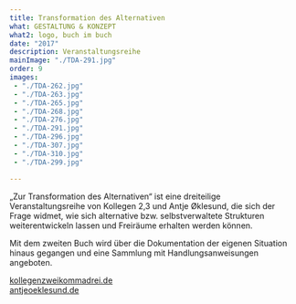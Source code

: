 ```yaml
---
title: Transformation des Alternativen
what: GESTALTUNG & KONZEPT
what2: logo, buch im buch
date: "2017"
description: Veranstaltungsreihe
mainImage: "./TDA-291.jpg"
order: 9
images:
 - "./TDA-262.jpg"
 - "./TDA-263.jpg"
 - "./TDA-265.jpg"
 - "./TDA-268.jpg"
 - "./TDA-276.jpg"
 - "./TDA-291.jpg"
 - "./TDA-296.jpg"
 - "./TDA-307.jpg"
 - "./TDA-310.jpg"
 - "./TDA-299.jpg"

---
```


„Zur Transformation des Alternativen“ ist eine dreiteilige Veranstaltungsreihe von Kollegen 2,3 und Antje Øklesund, die sich der Frage widmet, wie sich alternative bzw. selbstverwaltete Strukturen weiterentwickeln lassen und Freiräume erhalten werden können.

Mit dem zweiten Buch wird über die Dokumentation der eigenen Situation hinaus gegangen und eine Sammlung mit Handlungsanweisungen angeboten.

[kollegenzweikommadrei.de](http://www.kollegenzweikommadrei.de/)  
[antjeoeklesund.de](http://www.antjeoeklesund.de/)